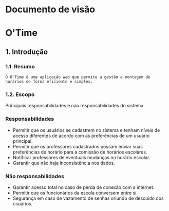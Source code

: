 # Documento de visão
# O'Time
## 1. Introdução
### 1.1. Resumo

`O O'Time é uma aplicação web que permite a gestão e montagem de horários de forma eficiente e simples.`

### 1.2. Escopo

Principais responsabilidades e não responsabilidades do sistema.

### Responsabilidades

- Permitir que os usuários se cadastrem no sistema e tenham níveis de acesso diferentes de acordo com as preferências de um usuário principal.
- Permitir que os professores cadastrados possam enviar suas preferências de horário para a comissão de horários escolares.
- Notificar professores de eventuais mudanças no horário escolar.
- Garantir que não haja inconsistência nos dados.

### Não responsabilidades

- Garantir acesso total no caso de perda de conexão com a internet.
- Permitir que os funcionários da escola conversem entre si.
- Segurança em caso de vazamento de senhas oriundo de descuido dos usuários.
